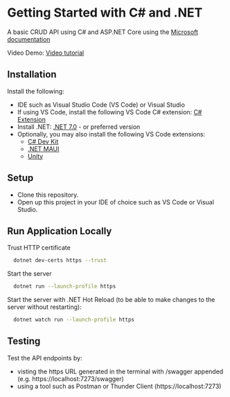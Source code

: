 # Getting Started with C# and .NET

A basic CRUD API using C# and ASP.NET Core using the [Microsoft documentation](https://learn.microsoft.com/en-us/aspnet/core/tutorials/first-web-api?view=aspnetcore-7.0&tabs=visual-studio-code)

Video Demo: [Video tutorial](https://zoom.us/clips/share/O_r9UgPdCRActm9Q_0xrNERQTjguiLGIgjdRTWgVPP8zLl_5EaBq6iNa9hNM-Gb2AgZSiDT4dFy9vYhv9l3ztXPU.TeqPWolMSNnWPKkN)

## Installation

Install the following:
- IDE such as Visual Studio Code (VS Code) or Visual Studio
- If using VS Code, install the following VS Code C# extension: [C# Extension](https://marketplace.visualstudio.com/items?itemName=ms-dotnettools.csharp)
- Install .NET: [.NET 7.0](https://dotnet.microsoft.com/download/dotnet/7.0) - or preferred version
- Optionally, you may also install the following VS Code extensions:
    - [C# Dev Kit](https://marketplace.visualstudio.com/items?itemName=ms-dotnettools.csdevkit)
    - [.NET MAUI](https://marketplace.visualstudio.com/items?itemName=ms-dotnettools.dotnet-maui)
    - [Unity](https://marketplace.visualstudio.com/items?itemName=visualstudiotoolsforunity.vstuc)

## Setup
- Clone this repository.
- Open up this project in your IDE of choice such as VS Code or Visual Studio.

## Run Application Locally

Trust HTTP certificate

```bash
  dotnet dev-certs https --trust
```

Start the server

```bash
  dotnet run --launch-profile https
```

Start the server with .NET Hot Reload (to be able to make changes to the server without restarting):

```bash
  dotnet watch run --launch-profile https
```

## Testing

Test the API endpoints by:
- visting the https URL generated in the terminal with /swagger appended (e.g. https://localhost:7273/swagger)
- using a tool such as Postman or Thunder Client (https://localhost:7273)
